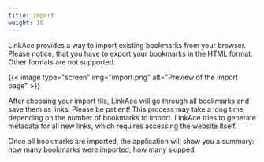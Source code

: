 ```yaml
---
title: Import
weight: 10
---
```


LinkAce provides a way to import existing bookmarks from your browser. Please notice, that you have to export your bookmarks in the HTML format. Other formats are not supported.

{{< image type="screen" img="import.png" alt="Preview of the import page" >}}

After choosing your import file, LinkAce will go through all bookmarks and save them as links. Please be patient! This process may take a long time, depending on the number of bookmarks to import. LinkAce tries to generate metadata for all new links, which requires accessing the website itself.

Once all bookmarks are imported, the application will show you a summary: how many bookmarks were imported, how many skipped.

